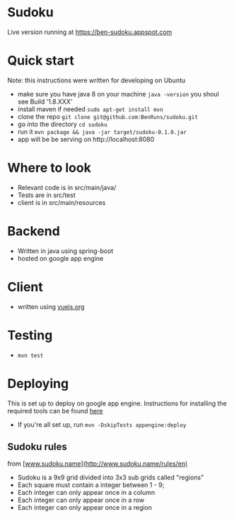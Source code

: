 # Sudoku

Live version running at https://ben-sudoku.appspot.com  

# Quick start
Note: this instructions were written for developing on Ubuntu

- make sure you have java 8 on your machine `java -version` you shoul see Build '1.8.XXX'
- install maven if needed  `sudo apt-get install mvn`
- clone the repo `git clone git@github.com:BenRuns/sudoku.git`
- go into the directory `cd sudoku`
- run it   `mvn package && java -jar target/sudoku-0.1.0.jar`
- app will be  be serving on http://localhost:8080

# Where to look
 - Relevant code is in src/main/java/
 - Tests are in src/test
 - client is in src/main/resources

# Backend
- Written in java using spring-boot
- hosted on google app engine

# Client
- written using [vuejs.org](vuejs.org)

# Testing
- `mvn test`

# Deploying
This is set up to deploy on google app engine. Instructions for installing the
required tools can be found  [here](https://codelabs.developers.google.com/codelabs/cloud-app-engine-springboot/index.html?index=..%2F..%2Findex#0)
- If you're all set up, run `mvn -DskipTests appengine:deploy`

## Sudoku rules
from [www.sudoku.name](http://www.sudoku.name/rules/en)
- Sudoku is a 9x9 grid divided into 3x3 sub grids called "regions"
- Each square must contain a integer between 1 - 9;
- Each integer can only appear once in a column
- Each integer can only appear once in a row
- Each integer can only appear once in a region





